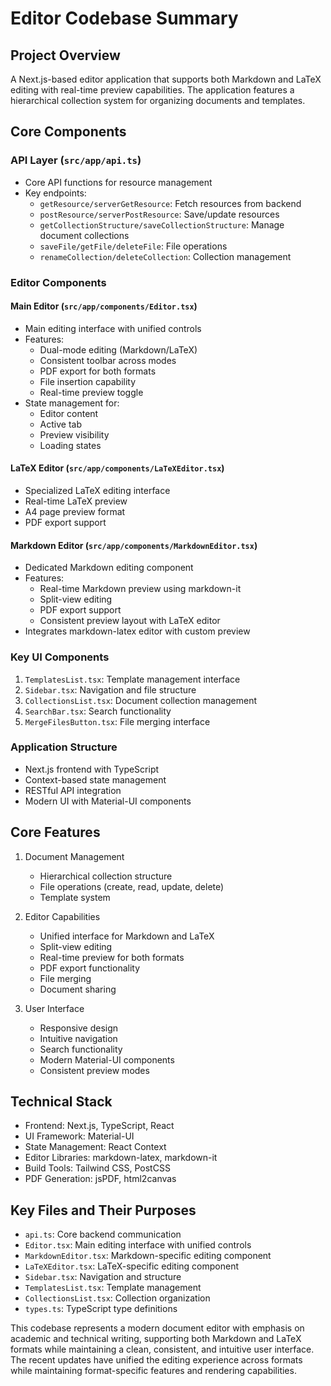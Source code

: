 # Editor Codebase Summary

## Project Overview
A Next.js-based editor application that supports both Markdown and LaTeX editing with real-time preview capabilities. The application features a hierarchical collection system for organizing documents and templates.

## Core Components

### API Layer (`src/app/api.ts`)
- Core API functions for resource management
- Key endpoints:
  - `getResource/serverGetResource`: Fetch resources from backend
  - `postResource/serverPostResource`: Save/update resources
  - `getCollectionStructure/saveCollectionStructure`: Manage document collections
  - `saveFile/getFile/deleteFile`: File operations
  - `renameCollection/deleteCollection`: Collection management

### Editor Components

#### Main Editor (`src/app/components/Editor.tsx`)
- Main editing interface with unified controls
- Features:
  - Dual-mode editing (Markdown/LaTeX)
  - Consistent toolbar across modes
  - PDF export for both formats
  - File insertion capability
  - Real-time preview toggle
- State management for:
  - Editor content
  - Active tab
  - Preview visibility
  - Loading states

#### LaTeX Editor (`src/app/components/LaTeXEditor.tsx`)
- Specialized LaTeX editing interface
- Real-time LaTeX preview
- A4 page preview format
- PDF export support

#### Markdown Editor (`src/app/components/MarkdownEditor.tsx`)
- Dedicated Markdown editing component
- Features:
  - Real-time Markdown preview using markdown-it
  - Split-view editing
  - PDF export support
  - Consistent preview layout with LaTeX editor
- Integrates markdown-latex editor with custom preview

### Key UI Components
1. `TemplatesList.tsx`: Template management interface
2. `Sidebar.tsx`: Navigation and file structure
3. `CollectionsList.tsx`: Document collection management
4. `SearchBar.tsx`: Search functionality
5. `MergeFilesButton.tsx`: File merging interface

### Application Structure
- Next.js frontend with TypeScript
- Context-based state management
- RESTful API integration
- Modern UI with Material-UI components

## Core Features
1. Document Management
   - Hierarchical collection structure
   - File operations (create, read, update, delete)
   - Template system

2. Editor Capabilities
   - Unified interface for Markdown and LaTeX
   - Split-view editing
   - Real-time preview for both formats
   - PDF export functionality
   - File merging
   - Document sharing

3. User Interface
   - Responsive design
   - Intuitive navigation
   - Search functionality
   - Modern Material-UI components
   - Consistent preview modes

## Technical Stack
- Frontend: Next.js, TypeScript, React
- UI Framework: Material-UI
- State Management: React Context
- Editor Libraries: markdown-latex, markdown-it
- Build Tools: Tailwind CSS, PostCSS
- PDF Generation: jsPDF, html2canvas

## Key Files and Their Purposes
- `api.ts`: Core backend communication
- `Editor.tsx`: Main editing interface with unified controls
- `MarkdownEditor.tsx`: Markdown-specific editing component
- `LaTeXEditor.tsx`: LaTeX-specific editing component
- `Sidebar.tsx`: Navigation and structure
- `TemplatesList.tsx`: Template management
- `CollectionsList.tsx`: Collection organization
- `types.ts`: TypeScript type definitions

This codebase represents a modern document editor with emphasis on academic and technical writing, supporting both Markdown and LaTeX formats while maintaining a clean, consistent, and intuitive user interface. The recent updates have unified the editing experience across formats while maintaining format-specific features and rendering capabilities. 